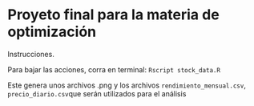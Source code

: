 # Proyeto final para la materia de optimización
Instrucciones.

Para bajar las acciones, corra en terminal:
`Rscript stock_data.R`

Este genera unos archivos .png y los archivos `rendimiento_mensual.csv`, `precio_diario.csv`que serán utilizados para el análisis

